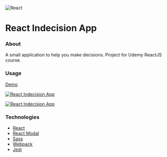 ![React](https://github.com/ermondel/wiki/blob/master/files/icons48b/React48b.png)

# React Indecision App

### About

A small application to help you make decisions. Project for Udemy ReactJS course.

### Usage

[Demo](https://ermondel.github.io/react-indecision-app)

[![React Indecision App](https://github.com/ermondel/wiki/blob/master/screens/react-indecision-app.jpg)](https://ermondel.github.io/react-indecision-app)

[![React Indecision App](https://github.com/ermondel/wiki/blob/master/screens/react-indecision-app_smartphone.jpg)](https://ermondel.github.io/react-indecision-app)

### Technologies

- [React](https://reactjs.org)
- [React Modal](https://github.com/reactjs/react-modal)
- [Sass](https://sass-lang.com)
- [Webpack](https://webpack.js.org)
- [Jest](https://jestjs.io)

